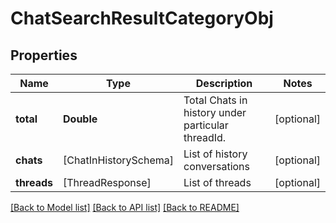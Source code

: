 # ChatSearchResultCategoryObj

## Properties
Name | Type | Description | Notes
------------ | ------------- | ------------- | -------------
**total** | **Double** | Total Chats in history under particular threadId. | [optional] 
**chats** | [ChatInHistorySchema] | List of history conversations | [optional] 
**threads** | [ThreadResponse] | List of threads | [optional] 

[[Back to Model list]](../README.md#documentation-for-models) [[Back to API list]](../README.md#documentation-for-api-endpoints) [[Back to README]](../README.md)


